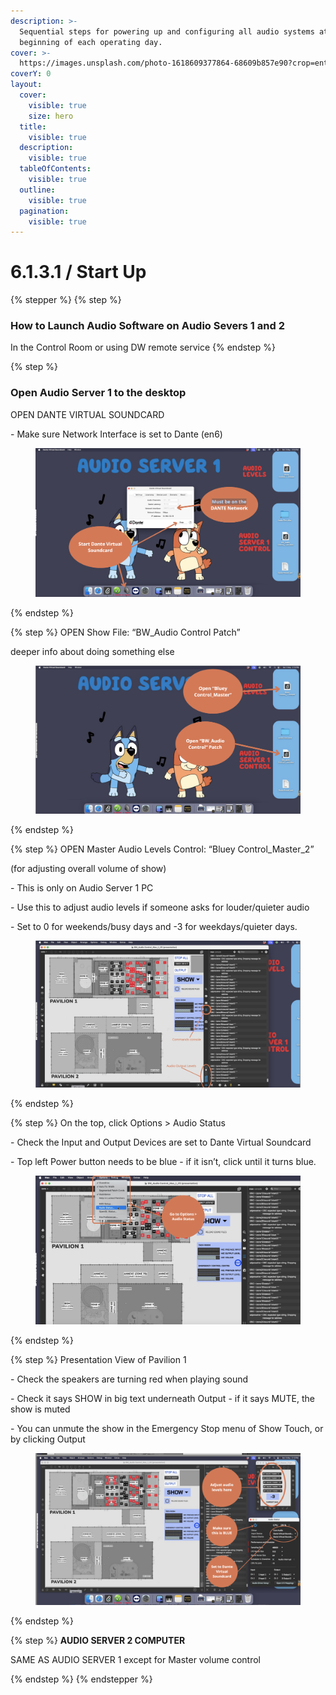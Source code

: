 ```yaml
---
description: >-
  Sequential steps for powering up and configuring all audio systems at the
  beginning of each operating day.
cover: >-
  https://images.unsplash.com/photo-1618609377864-68609b857e90?crop=entropy&cs=srgb&fm=jpg&ixid=M3wxOTcwMjR8MHwxfHNlYXJjaHw0fHxhdWRpb3xlbnwwfHx8fDE3NDU5OTQ1NDF8MA&ixlib=rb-4.0.3&q=85
coverY: 0
layout:
  cover:
    visible: true
    size: hero
  title:
    visible: true
  description:
    visible: true
  tableOfContents:
    visible: true
  outline:
    visible: true
  pagination:
    visible: true
---
```


# 6.1.3.1 / Start Up

{% stepper %}
{% step %}
### How to Launch Audio Software on Audio Severs 1 and 2&#x20;

In the Control Room or using DW remote service
{% endstep %}

{% step %}
### Open Audio Server 1 to the desktop

OPEN DANTE VIRTUAL SOUNDCARD

\-       Make sure Network Interface is set to Dante (en6)&#x20;

<figure><img src="../../../.gitbook/assets/Screenshot 2025-05-07 at 10.56.42 am.png" alt=""><figcaption></figcaption></figure>


{% endstep %}

{% step %}
OPEN Show File: “BW\_Audio Control Patch”

deeper info about doing something else

<figure><img src="../../../.gitbook/assets/Screenshot 2025-05-07 at 11.15.37 am.png" alt=""><figcaption></figcaption></figure>
{% endstep %}

{% step %}
OPEN Master Audio Levels Control: “Bluey Control\_Master\_2”

(for adjusting overall volume of show)

\-       This is only on Audio Server 1 PC

\-       Use this to adjust audio levels if someone asks for louder/quieter audio

\-       Set to 0 for weekends/busy days and -3 for weekdays/quieter days.

<figure><img src="../../../.gitbook/assets/Screenshot 2025-05-07 at 11.15.46 am.png" alt=""><figcaption></figcaption></figure>
{% endstep %}

{% step %}
On the top, click Options > Audio Status

\-       Check the Input and Output Devices are set to Dante Virtual Soundcard

\-       Top left Power button needs to be blue - if it isn’t, click until it turns blue.

<figure><img src="../../../.gitbook/assets/Screenshot 2025-05-07 at 11.15.55 am.png" alt=""><figcaption></figcaption></figure>


{% endstep %}

{% step %}
Presentation View of Pavilion 1

\-       Check the speakers are turning red when playing sound

\-       Check it says SHOW in big text underneath Output - if it says MUTE, the show is muted

\-       You can unmute the show in the Emergency Stop menu of Show Touch, or by clicking Output

<figure><img src="../../../.gitbook/assets/Screenshot 2025-05-07 at 11.22.01 am.png" alt=""><figcaption></figcaption></figure>

&#x20;
{% endstep %}

{% step %}
**AUDIO SERVER 2 COMPUTER**

SAME AS AUDIO SERVER 1 except for Master volume control


{% endstep %}
{% endstepper %}

